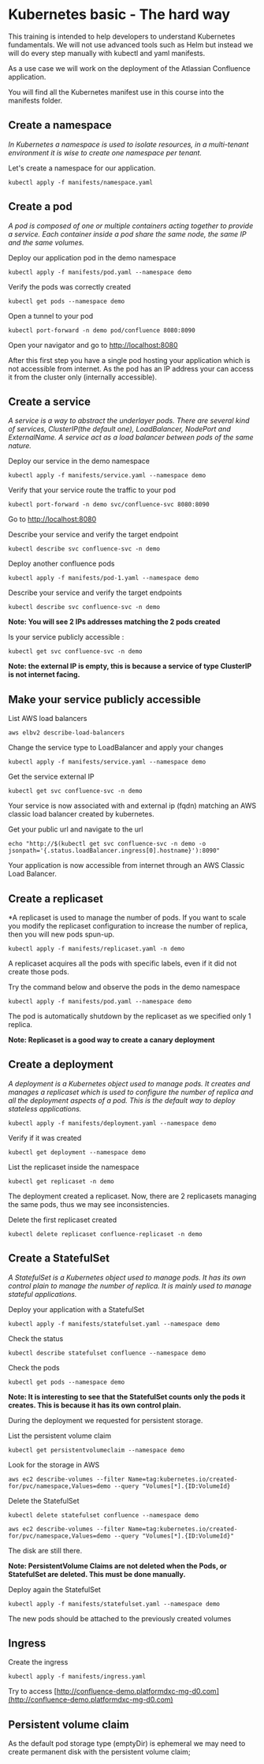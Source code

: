 # Kubernetes basic - The hard way

This training is intended to help developers to understand Kubernetes fundamentals. We will not use advanced tools such as Helm but instead we will do every step manually with kubectl and yaml manifests.

As a use case we will work on the deployment of the Atlassian Confluence application.

You will find all the Kubernetes manifest use in this course into the manifests folder.

## Create a namespace

*In Kubernetes a namespace is used to isolate resources, in a multi-tenant environment it is wise to create one namespace per tenant.*

Let's create a namespace for our application.

`kubectl apply -f manifests/namespace.yaml`

## Create a pod

*A pod is composed of one or multiple containers acting together to provide a service. Each container inside a pod share the same node, the same IP and the same volumes.*

Deploy our application pod in the demo namespace

`kubectl apply -f manifests/pod.yaml --namespace demo`

Verify the pods was correctly created

`kubectl get pods --namespace demo`

Open a tunnel to your pod

 `kubectl port-forward -n demo pod/confluence 8080:8090`

Open your navigator and go to [http://localhost:8080](http://localhost:8080)

After this first step you have a single pod hosting your application which is not accessible from internet. As the pod has an IP address your can access it from the cluster only (internally accessible).

## Create a service

*A service is a way to abstract the underlayer pods. There are several kind of services, ClusterIP(the default one), LoadBalancer, NodePort and ExternalName. A service act as a load balancer between pods of the same nature.*

Deploy our service in the demo namespace

`kubectl apply -f manifests/service.yaml --namespace demo`

Verify that your service route the traffic to your pod

`kubectl port-forward -n demo svc/confluence-svc 8080:8090`

Go to [http://localhost:8080](http://localhost:8080)

Describe your service and verify the target endpoint

`kubectl describe svc confluence-svc -n demo`

Deploy another confluence pods

`kubectl apply -f manifests/pod-1.yaml --namespace demo`

Describe your service and verify the target endpoints

 `kubectl describe svc confluence-svc -n demo`

**Note: You will see 2 IPs addresses matching the 2 pods created**

Is your service publicly accessible :

`kubectl get svc confluence-svc -n demo`

**Note: the external IP is empty, this is because a service of type ClusterIP is not internet facing.**

## Make your service publicly accessible

List AWS load balancers

`aws elbv2 describe-load-balancers`

Change the service type to LoadBalancer and apply your changes

`kubectl apply -f manifests/service.yaml --namespace demo`

Get the service external IP

`kubectl get svc confluence-svc -n demo`

Your service is now associated with and external ip (fqdn) matching an AWS classic load balancer created by kubernetes.

Get your public url and navigate to the url

`echo "http://$(kubectl get svc confluence-svc -n demo -o jsonpath='{.status.loadBalancer.ingress[0].hostname}'):8090"`

Your application is now accessible from internet through an AWS Classic Load Balancer.

## Create a replicaset

*A replicaset is used to manage the number of pods. If you want to scale you modify the replicaset configuration to increase the number of replica, then you will new pods spun-up.

`kubectl apply -f manifests/replicaset.yaml -n demo`

A replicaset acquires all the pods with specific labels, even if it did not create those pods.

Try the command below and observe the pods in the demo namespace

`kubectl apply -f manifests/pod.yaml --namespace demo`

The pod is automatically shutdown by the replicaset as we specified only 1 replica.

**Note: Replicaset is a good way to create a canary deployment**

## Create a deployment

*A deployment is a Kubernetes object used to manage pods. It creates and manages a replicaset which is used to configure the number of replica and all the deployment aspects of a pod. This is the default way to deploy stateless applications.*

`kubectl apply -f manifests/deployment.yaml --namespace demo`

Verify if it was created

`kubectl get deployment --namespace demo`

List the replicaset inside the namespace

`kubectl get replicaset -n demo`

The deployment created a replicaset. Now, there are 2 replicasets managing the same pods, thus we may see inconsistencies.

Delete the first replicaset created

`kubectl delete replicaset confluence-replicaset -n demo`

## Create a StatefulSet

*A StatefulSet is a Kubernetes object used to manage pods. It has its own control plain to manage the number of replica. It is mainly used to manage stateful applications.*

Deploy your application with a StatefulSet

`kubectl apply -f manifests/statefulset.yaml --namespace demo`

Check the status

`kubectl describe statefulset confluence --namespace demo`

Check the pods

`kubectl get pods --namespace demo`

**Note: It is interesting to see that the StatefulSet counts only the pods it creates. This is because it has its own control plain.**

During the deployment we requested for persistent storage.

List the persistent volume claim

`kubectl get persistentvolumeclaim --namespace demo`

Look for the storage in AWS

`aws ec2 describe-volumes --filter Name=tag:kubernetes.io/created-for/pvc/namespace,Values=demo --query "Volumes[*].{ID:VolumeId}`

Delete the StatefulSet

`kubectl delete statefulset confluence --namespace demo`

`aws ec2 describe-volumes --filter Name=tag:kubernetes.io/created-for/pvc/namespace,Values=demo --query "Volumes[*].{ID:VolumeId}"`

The disk are still there.

**Note: PersistentVolume Claims are not deleted when the Pods, or StatefulSet are deleted. This must be done manually.**

Deploy again the StatefulSet

`kubectl apply -f manifests/statefulset.yaml --namespace demo`

The new pods should be attached to the previously created volumes

## Ingress

Create the ingress

`kubectl apply -f manifests/ingress.yaml`

Try to access [http://confluence-demo.platformdxc-mg-d0.com](http://confluence-demo.platformdxc-mg-d0.com)

## Persistent volume claim

As the default pod storage type (emptyDir) is ephemeral we may need to create permanent disk with the persistent volume claim;
